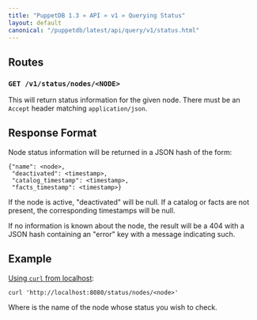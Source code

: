 ```yaml
---
title: "PuppetDB 1.3 » API » v1 » Querying Status"
layout: default
canonical: "/puppetdb/latest/api/query/v1/status.html"
---
```


[curl]: ../curl.html#using-curl-from-localhost-non-sslhttp


## Routes

### `GET /v1/status/nodes/<NODE>`

This will return status information for the given node. There must be
an `Accept` header matching `application/json`.


## Response Format

Node status information will be returned in a JSON hash of the form:

    {"name": <node>,
     "deactivated": <timestamp>,
     "catalog_timestamp": <timestamp>,
     "facts_timestamp": <timestamp>}

If the node is active, "deactivated" will be null. If a catalog or facts are
not present, the corresponding timestamps will be null.

If no information is known about the node, the result will be a 404 with a JSON
hash containing an "error" key with a message indicating such.

## Example

[Using `curl` from localhost][curl]:

    curl 'http://localhost:8080/status/nodes/<node>'

Where <node> is the name of the node whose status you wish to check.
